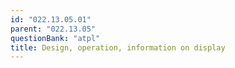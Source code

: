 ```yaml
---
id: "022.13.05.01"
parent: "022.13.05"
questionBank: "atpl"
title: Design, operation, information on display
---
```

